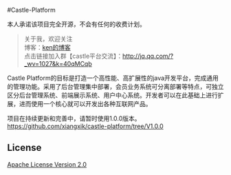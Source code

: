 #Castle-Platform

本人承诺该项目完全开源，不会有任何的收费计划。

> 关于我，欢迎关注   
  博客：[ken的博客](http://ken.whenling.com)  
  点击链接加入群【castle平台交流】：http://jq.qq.com/?_wv=1027&k=40qMCqb

Castle Platform的目标是打造一个高性能、高扩展性的java开发平台，完成通用的管理功能。采用了后台管理集中部署，会员业务系统可分离部署等特点，可独立区分后台管理系统、前端展示系统、用户中心系统。开发者可以在此基础上进行扩展，进而使用一个核心就可以开发出各种互联网产品。 

项目在持续更新和完善中，请暂时使用1.0.0版本。 
https://github.com/xiangxik/castle-platform/tree/V1.0.0

## License
[Apache License Version 2.0](https://github.com/xiangxik/castle-platform/blob/master/LICENSE)
